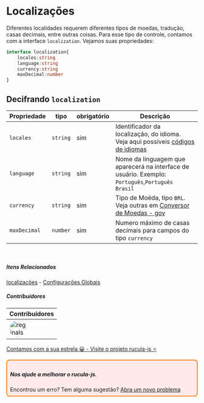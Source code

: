 
# Localizações

Diferentes localidades requerem diferentes tipos de moedas, tradução, casas decimais, entre outras coisas. Para esse tipo de controle, contamos com a interface `localization`. Vejamos suas propriedades:

```ts
interface localization{
    locales:string
    language:string
    currency:string
    maxDecimal:number
}
```

## Decifrando `localization`

|Propriedade|tipo|obrigatório|Descrição|
|-|-|-|-|
|`locales`|`string`|sim|Identificador da localização, do idioma.  Veja aqui possíveis [códigos de idiomas](https://www.ibm.com/docs/pt-br/datacap/9.1.8?topic=sszrwv-9-1-8-com-ibm-dc-develop-doc-dcdev457-htm)|
|`language`|`string`|sim|Nome da línguagem que aparecerá na interface de usuário. Exemplo: `Português`,`Português Brasil`|
|`currency`|`string`|sim|Tipo de Moéda, tipo `BRL`. Veja outras em [Conversor de Moedas - gov](https://www.bcb.gov.br/conversao)|
|`maxDecimal`|`number`|sim|Numero máximo de casas decímais para campos do tipo `currency`|

<br>

##### Itens Relacionados
[localizações](localizacoes.md) - [Configurações Globais](configuracoesGlobais.md)


##### Contribuidores

|Contribuidores|
|-|
|<a href="https://github.com/reginaldo-marinho"><img width="45px" height="45px" style="border-radius:30px" alt="reginalso-marinho" title="TheLarkInn" src="https://avatars.githubusercontent.com/u/60780631?v=4"></a>|

<a href="https://github.com/rucula-js/rucula-js">Contamos com a sua estrela 😀 - Visite o projeto rucula-js ⭐</a>

<div style="
    border: 2px solid #ff7906;
    border-radius: 8PX;
    padding: 8px;
    background-color: #ffeaea;
    ">
    <h5>Nos ajude a melhorar o rucula-js.</h5>
    Encontrou um erro? Tem alguma sugestão?  <a href="https://github.com/rucula-js/rucula-js/issues">Abra um novo problema</a><br>    
</div>

